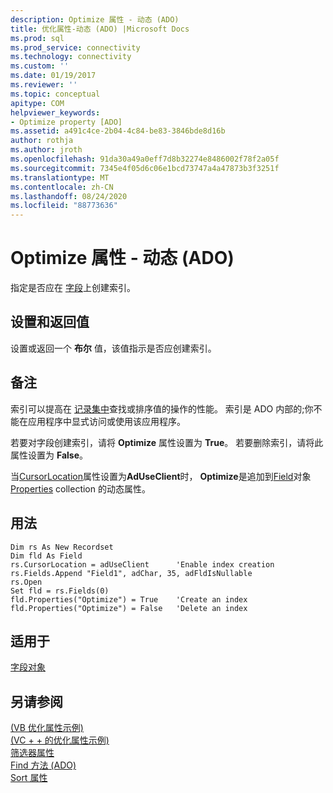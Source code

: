 ```yaml
---
description: Optimize 属性 - 动态 (ADO)
title: 优化属性-动态 (ADO) |Microsoft Docs
ms.prod: sql
ms.prod_service: connectivity
ms.technology: connectivity
ms.custom: ''
ms.date: 01/19/2017
ms.reviewer: ''
ms.topic: conceptual
apitype: COM
helpviewer_keywords:
- Optimize property [ADO]
ms.assetid: a491c4ce-2b04-4c84-be83-3846bde8d16b
author: rothja
ms.author: jroth
ms.openlocfilehash: 91da30a49a0eff7d8b32274e8486002f78f2a05f
ms.sourcegitcommit: 7345e4f05d6c06e1bcd73747a4a47873b3f3251f
ms.translationtype: MT
ms.contentlocale: zh-CN
ms.lasthandoff: 08/24/2020
ms.locfileid: "88773636"
---
```

# <a name="optimize-property-dynamic-ado"></a>Optimize 属性 - 动态 (ADO)
指定是否应在 [字段](./field-object.md)上创建索引。  
  
## <a name="settings-and-return-values"></a>设置和返回值  
 设置或返回一个 **布尔** 值，该值指示是否应创建索引。  
  
## <a name="remarks"></a>备注  
 索引可以提高在 [记录集中](./recordset-object-ado.md)查找或排序值的操作的性能。 索引是 ADO 内部的;你不能在应用程序中显式访问或使用该应用程序。  
  
 若要对字段创建索引，请将 **Optimize** 属性设置为 **True**。 若要删除索引，请将此属性设置为 **False**。  
  
 当[CursorLocation](./cursorlocation-property-ado.md)属性设置为**AdUseClient**时， **Optimize**是追加到[Field](./field-object.md)对象[Properties](./properties-collection-ado.md) collection 的动态属性。  
  
## <a name="usage"></a>用法  
  
```  
Dim rs As New Recordset  
Dim fld As Field  
rs.CursorLocation = adUseClient      'Enable index creation  
rs.Fields.Append "Field1", adChar, 35, adFldIsNullable  
rs.Open  
Set fld = rs.Fields(0)  
fld.Properties("Optimize") = True    'Create an index  
fld.Properties("Optimize") = False   'Delete an index  
```  
  
## <a name="applies-to"></a>适用于  
 [字段对象](./field-object.md)  
  
## <a name="see-also"></a>另请参阅  
 [ (VB 优化属性示例) ](./optimize-property-example-vb.md)   
 [ (VC + + 的优化属性示例) ](./optimize-property-example-vc.md)   
 [筛选器属性](./filter-property.md)   
 [Find 方法 (ADO) ](./find-method-ado.md)   
 [Sort 属性](./sort-property.md)